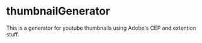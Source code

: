 # thumbnailGenerator
This is a generator for youtube thumbnails using Adobe's CEP and extention stuff.
